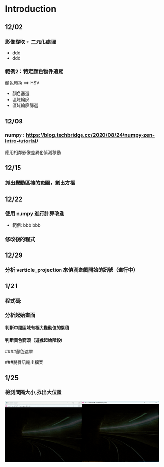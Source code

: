 # Introduction
## 12/02
### 影像擷取 + 二元化處理
- ddd
- ddd
### 範例2：特定顏色物件追蹤
顏色轉換 ==> HSV
- 顏色塞選
- 區域輪廓
- 區域輪廓篩選
## 12/08
### numpy : https://blog.techbridge.cc/2020/08/24/numpy-zen-intro-tutorial/
應用相鄰影像差異化偵測移動
## 12/15
### 抓出變動區塊的範圍，劃出方框
## 12/22
### 使用 numpy 進行計算改進
- 範例:
bbb
bbb
### 修改後的程式
## 12/29
### 分析 verticle_projection 來偵測遊戲開始的訊號（進行中）

## 1/21
### 程式碼:

### 分析起始畫面

#### 判斷中間區域有極大變動值的累積
#### 判斷黃色箭頭（遊戲起始階段）
####顏色遮罩

###將資訊輸出檔案
## 1/25
### 檢測間隔大小,找出大位置
![image](2025-01-25151133-ezgif.com-optimize.gif)
